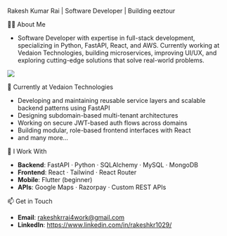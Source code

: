 Rakesh Kumar Rai | Software Developer | Building eeztour

👨‍💻 About Me
- Software Developer with expertise in full-stack development, specializing in Python, FastAPI, React, and AWS. Currently working at Vedaion Technologies, building microservices, improving UI/UX, and exploring cutting-edge solutions that solve real-world problems.

![](http://github-profile-summary-cards.vercel.app/api/cards/profile-details?username=rakeshkrrai1002&theme=default)

💼 Currently at Vedaion Technologies
- Developing and maintaining reusable service layers and scalable backend patterns using FastAPI
- Designing subdomain-based multi-tenant architectures
- Working on secure JWT-based auth flows across domains
- Building modular, role-based frontend interfaces with React
- and many more...

🧠 I Work With
- **Backend**: FastAPI · Python · SQLAlchemy · MySQL · MongoDB
- **Frontend**: React · Tailwind · React Router
- **Mobile**: Flutter (beginner)
- **APIs**: Google Maps · Razorpay · Custom REST APIs

📫 Get in Touch
- **Email**: [rakeshkrrai4work@gmail.com](mailto:rakeshkmrai.work@gmail.com)
- **LinkedIn**: https://www.linkedin.com/in/rakeshkr1029/
